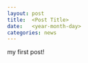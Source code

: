 ```yaml
---
layout: post
title:  <Post Title>
date:   <year-month-day>
categories: news
---
```


my first post!
